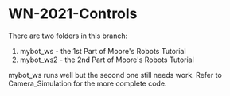 # WN-2021-Controls

There are two folders in this branch:
1. mybot_ws - the 1st Part of Moore's Robots Tutorial
2. mybot_ws2 - the 2nd Part of Moore's Robots Tutorial

mybot_ws runs well but the second one still needs work. Refer to Camera_Simulation for the more complete code.
